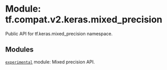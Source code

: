 <div itemscope itemtype="http://developers.google.com/ReferenceObject">
<meta itemprop="name" content="tf.compat.v2.keras.mixed_precision" />
<meta itemprop="path" content="Stable" />
</div>

# Module: tf.compat.v2.keras.mixed_precision

Public API for tf.keras.mixed_precision namespace.

<!-- Placeholder for "Used in" -->


## Modules

[`experimental`](../../../../tf/compat/v2/keras/mixed_precision/experimental.md) module: Mixed precision API.

